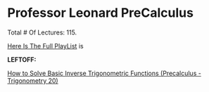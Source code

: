 # Professor Leonard PreCalculus

Total # Of Lectures: 115.

[Here Is The Full PlayList](https://www.youtube.com/playlist?list=PLDesaqWTN6ESsmwELdrzhcGiRhk5DjwLP)
is

**LEFTOFF:**

[How to Solve Basic Inverse Trigonometric Functions (Precalculus - Trigonometry 20)](https://www.youtube.com/watch?v=PEwUFrx-vPA)
